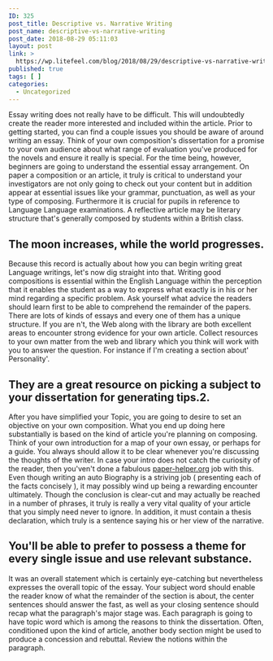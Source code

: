 ```yaml
---
ID: 325
post_title: Descriptive vs. Narrative Writing
post_name: descriptive-vs-narrative-writing
post_date: 2018-08-29 05:11:03
layout: post
link: >
  https://wp.litefeel.com/blog/2018/08/29/descriptive-vs-narrative-writing/
published: true
tags: [ ]
categories:
  - Uncategorized
---
```

<p>Essay writing does not really have to be difficult. This will undoubtedly create the reader more interested and included within the article. Prior to getting started, you can find a couple issues you should be aware of around writing an essay. Think of your own composition's dissertation for a promise to your own audience about what range of evaluation you've produced for the novels and ensure it really is special.<!--more--> For the time being, however, beginners are going to understand the essential essay arrangement. On paper a composition or an article, it truly is critical to understand your investigators are not only going to check out your content but in addition appear at essential issues like your grammar, punctuation, as well as your type of composing. Furthermore it is crucial for pupils in reference to Language Language examinations. A reflective article may be literary structure that's generally composed by students within a British class.  <h2>The moon increases, while the world progresses.</h2></p><p>Because this record is actually about how you can begin writing great Language writings, let's now dig straight into that. Writing good compositions is essential within the English Language within the perception that it enables the student as a way to express what exactly is in his or her mind regarding a specific problem. Ask yourself what advice the readers should learn first to be able to comprehend the remainder of the papers. There are lots of kinds of essays and every one of them has a unique structure. If you are n't, the Web along with the library are both excellent areas to encounter strong evidence for your own article. Collect resources to your own matter from the web and library which you think will work with you to answer the question. For instance if I'm creating a section about' Personality'.   <h2>They are a great resource on picking a subject to your dissertation for generating tips.2.</h2></p><p>After you have simplified your Topic, you are going to desire to set an objective on your own composition. What you end up doing here substantially is based on the kind of article you're planning on composing. Think of your own introduction for a map of your own essay, or perhaps for a guide. You always should allow it to be clear whenever you're discussing the thoughts of the writer. In case your intro does not catch the curiosity of the reader, then you'ven't done a fabulous <a href="https://paper-helper.org/">paper-helper.org</a> job with this. Even though writing an auto Biography is a striving job ( presenting each of the facts concisely ), it may possibly wind up being a rewarding encounter ultimately. Though the conclusion is clear-cut and may actually be reached in a number of phrases, it truly is really a very vital quality of your article that you simply need never to ignore. In addition, it must contain a thesis declaration, which truly is a sentence saying his or her view of the narrative.  <h2>You'll be able to prefer to possess a theme for every single issue and use relevant substance.</h2></p><p>It was an overall statement which is certainly eye-catching but nevertheless expresses the overall topic of the essay. Your subject word should enable the reader know of what the remainder of the section is about, the center sentences should answer the fast, as well as your closing sentence should recap what the paragraph's major stage was. Each paragraph is going to have topic word which is among the reasons to think the dissertation. Often, conditioned upon the kind of article, another body section might be used to produce a concession and rebuttal. Review the notions within the paragraph.  
</p>